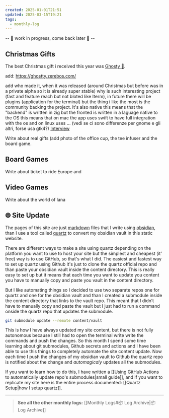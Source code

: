 ```yaml
---
created: 2025-01-01T21:51
updated: 2025-03-15T19:21
tags:
  - monthly-log
---
```

-- 🚧 work in progress, come back later 🚧 --

## Christmas Gifts

The best Christmas gift i received this year was [Ghosty 👻](https://github.com/ghostty-org). 

add: https://ghostty.zerebos.com/

add who made it, when it was released (around Christmas but before was in a private alpha so it is already super stable) why is such interesting project (fast and feature reach but not bloted like Iterm), in future there will be plugins (application for the terminal) but the thing i like the most is the community backing the project. It's also native this means that the "backend" is written in zig but the fronted is written in a laguage native to the OS this means that on mac the app uses swift to have full integration with the os and on linux uses ... (vedi se ci sono differenze per gnome e gli altri, forse usa gtk4?) [Interview](https://www.youtube.com/watch?v=YQnz7L6x068)

Write about real gifts (add photo of the office cup, the tee infuser and the board game.

## Board Games

Write about ticket to ride Europe and 

## Video Games

Write about the world of lana

## 🌐 Site Update

The pages of this site are just [markdown]() files that I write using [obsidian](https://obsidian.md/), than I use a tool called [quartz](https://quartz.jzhao.xyz/) to convert my obsidian vault in this static website. 

There are different ways to make a site using quartz depending on the platform you want to use to host your site but the simplest and cheapest (it' free) way is to use GitHub, so that's what I did. The easiest and fastest way to set up quartz using Github it's just to clone the quartz official repo and than paste your obsidian vault inside the content directory. This is really easy to set up but it means that each time you want to update you content you have to manually copy and paste you vault in the content directory.

But I like automating things so I decided to use two separate repos one for quartz and one for the obsidian vault and than I created a submodule inside the content directory that links to the vault repo. This meant that I didn’t have to manually copy and paste the vault but I just had to run a command onside the quartz repo that updates the submodule.

```bash
git submodule update --remote content/vault
```

This is how I have always updated my site content, but there is not fully autonomous because I still had to open the terminal write write the commands and push the changes. So this month I spend some time learning about git submodules, Github secrets and actions and I have been able to use this things to completely automate the site content update. Now each time I push the changes of my obsidian vault to Github the quartz repo is notified about the change and *automagicaly* updates all the submodules. 

If you want to learn how to do this, I have written a [[Using GitHub Actions to automatically update repo's submodules|small guide]], and if you want to replicate my site here is the entire process documented: [[Quartz Setup|how I setup quartz]].

---

>**See all the other monthly logs:** [[Monthly Logs#📦 Log Archive|📦 Log Archive]]
